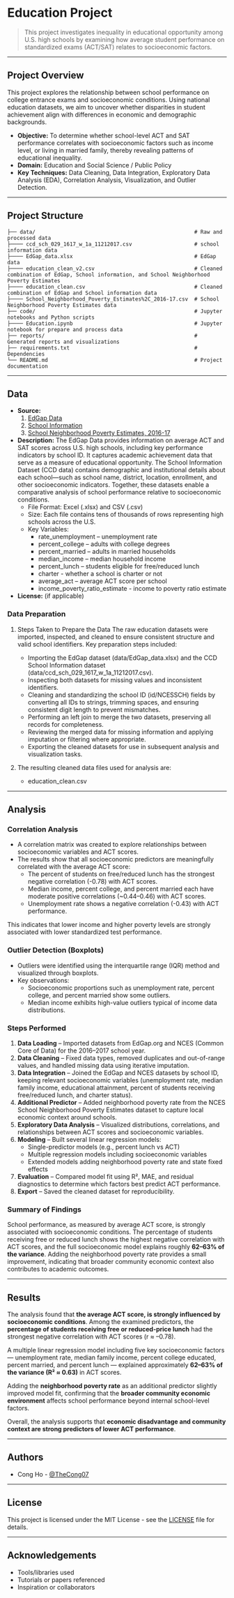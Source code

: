 # Education Project

> This project investigates inequality in educational opportunity among U.S. high schools by examining how average student performance on standardized exams (ACT/SAT) relates to socioeconomic factors.

---

## Project Overview

This project explores the relationship between school performance on college entrance exams and socioeconomic conditions. Using national education datasets, we aim to uncover whether disparities in student achievement align with differences in economic and demographic backgrounds.

- **Objective:** To determine whether school-level ACT and SAT performance correlates with socioeconomic factors such as income level, or living in married family, thereby revealing patterns of educational inequality.
- **Domain:** Education and Social Science / Public Policy
- **Key Techniques:** Data Cleaning, Data Integration, Exploratory Data Analysis (EDA), Correlation Analysis, Visualization, and Outlier Detection.

---

## Project Structure

```
├── data/                                                   # Raw and processed data
├──── ccd_sch_029_1617_w_1a_11212017.csv                    # school information data
├──── EdGap_data.xlsx                                       # EdGap data
├──── education_clean_v2.csv                                # Cleaned combination of EdGap, School information, and School Neighborhood Poverty Estimates
├──── education_clean.csv                                   # Cleaned combination of EdGap and School information data
├──── School_Neighborhood_Poverty_Estimates%2C_2016-17.csv  # School Neighborhood Poverty Estimates data
├── code/                                                   # Jupyter notebooks and Python scripts
├──── Education.ipynb                                       # Jupyter notebook for prepare and process data
├── reports/                                                # Generated reports and visualizations
├── requirements.txt                                        # Dependencies
└── README.md                                               # Project documentation
```

---

## Data

- **Source:**
  1. [EdGap Data](https://github.com/brian-fischer/DATA-5100/blob/main/EdGap_data.xlsx)
  2. [School Information](https://www.dropbox.com/scl/fi/fkafjk8902sq8ptxh94r2/ccd_sch_029_1617_w_1a_11212017.csv?rlkey=gucrdz5f6e38bezz2y3yalxbw&dl=0)
  3. [School Neighborhood Poverty Estimates, 2016-17](https://catalog.data.gov/dataset/school-neighborhood-poverty-estimates-2016-2017-dbe26)
- **Description:**
  The EdGap Data provides information on average ACT and SAT scores across U.S. high schools, including key performance indicators by school ID. It captures academic achievement data that serve as a measure of educational opportunity.
  The School Information Dataset (CCD data) contains demographic and institutional details about each school—such as school name, district, location, enrollment, and other socioeconomic indicators.
  Together, these datasets enable a comparative analysis of school performance relative to socioeconomic conditions.
  - File Format: Excel (.xlsx) and CSV (.csv)
  - Size: Each file contains tens of thousands of rows representing high schools across the U.S.
  - Key Variables:
    - rate_unemployment – unemployment rate
    - percent_college – adults with college degrees
    - percent_married – adults in married households
    - median_income – median household income
    - percent_lunch – students eligible for free/reduced lunch
    - charter - whether a school is charter or not
    - average_act – average ACT score per school
    - income_poverty_ratio_estimate - income to poverty ratio estimate
- **License:** (if applicable)

### Data Preparation

1. Steps Taken to Prepare the Data
   The raw education datasets were imported, inspected, and cleaned to ensure consistent structure and valid school identifiers. Key preparation steps included:

   - Importing the EdGap dataset (data/EdGap_data.xlsx) and the CCD School Information dataset (data/ccd_sch_029_1617_w_1a_11212017.csv).
   - Inspecting both datasets for missing values and inconsistent identifiers.
   - Cleaning and standardizing the school ID (id/NCESSCH) fields by converting all IDs to strings, trimming spaces, and ensuring consistent digit length to prevent mismatches.
   - Performing an left join to merge the two datasets, preserving all records for completeness.
   - Reviewing the merged data for missing information and applying imputation or filtering where appropriate.
   - Exporting the cleaned datasets for use in subsequent analysis and visualization tasks.

2. The resulting cleaned data files used for analysis are:
   - education_clean.csv

---

## Analysis

### Correlation Analysis

- A correlation matrix was created to explore relationships between socioeconomic variables and ACT scores.
- The results show that all socioeconomic predictors are meaningfully correlated with the average ACT score:
  - The percent of students on free/reduced lunch has the strongest negative correlation (-0.78) with ACT scores.
  - Median income, percent college, and percent married each have moderate positive correlations (~0.44–0.46) with ACT scores.
  - Unemployment rate shows a negative correlation (-0.43) with ACT performance.

This indicates that lower income and higher poverty levels are strongly associated with lower standardized test performance.

### Outlier Detection (Boxplots)

- Outliers were identified using the interquartile range (IQR) method and visualized through boxplots.
- Key observations:
  - Socioeconomic proportions such as unemployment rate, percent college, and percent married show some outliers.
  - Median income exhibits high-value outliers typical of income data distributions.

### Steps Performed

1. **Data Loading** – Imported datasets from EdGap.org and NCES (Common Core of Data) for the 2016–2017 school year.
2. **Data Cleaning** – Fixed data types, removed duplicates and out-of-range values, and handled missing data using iterative imputation.
3. **Data Integration** – Joined the EdGap and NCES datasets by school ID, keeping relevant socioeconomic variables (unemployment rate, median family income, educational attainment, percent of students receiving free/reduced lunch, and charter status).
4. **Additional Predictor** – Added neighborhood poverty rate from the NCES School Neighborhood Poverty Estimates dataset to capture local economic context around schools.
5. **Exploratory Data Analysis** – Visualized distributions, correlations, and relationships between ACT scores and socioeconomic variables.
6. **Modeling** – Built several linear regression models:
   - Single-predictor models (e.g., percent lunch vs ACT)
   - Multiple regression models including socioeconomic variables
   - Extended models adding neighborhood poverty rate and state fixed effects
7. **Evaluation** – Compared model fit using R², MAE, and residual diagnostics to determine which factors best predict ACT performance.
8. **Export** – Saved the cleaned dataset for reproducibility.

### Summary of Findings

School performance, as measured by average ACT score, is strongly associated with socioeconomic conditions. The percentage of students receiving free or reduced lunch shows the highest negative correlation with ACT scores, and the full socioeconomic model explains roughly **62–63% of the variance**. Adding the neighborhood poverty rate provides a small improvement, indicating that broader community economic context also contributes to academic outcomes.

---

## Results

The analysis found that **the average ACT score, is strongly influenced by socioeconomic conditions**. Among the examined predictors, the **percentage of students receiving free or reduced-price lunch** had the strongest negative correlation with ACT scores (r ≈ –0.78).

A multiple linear regression model including five key socioeconomic factors — unemployment rate, median family income, percent college educated, percent married, and percent lunch — explained approximately **62–63% of the variance (R² ≈ 0.63)** in ACT scores.

Adding the **neighborhood poverty rate** as an additional predictor slightly improved model fit, confirming that the **broader community economic environment** affects school performance beyond internal school-level factors.

Overall, the analysis supports that **economic disadvantage and community context are strong predictors of lower ACT performance**.

---

## Authors

- Cong Ho - [@TheCong07](https://github.com/TheCong07)

---

## License

This project is licensed under the MIT License - see the [LICENSE](LICENSE) file for details.

---

## Acknowledgements

- Tools/libraries used
- Tutorials or papers referenced
- Inspiration or collaborators
